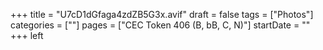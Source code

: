 +++
title = "U7cD1dGfaga4zdZB5G3x.avif"
draft = false
tags = ["Photos"]
categories = [""]
pages = ["CEC Token 406 (B, bB, C, N)"]
startDate = ""
+++
left
